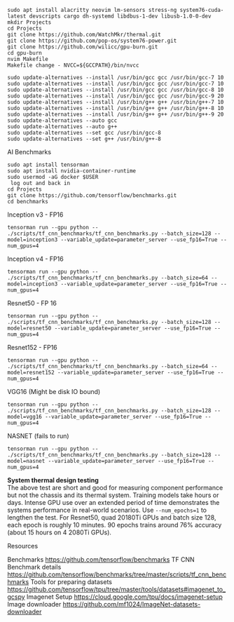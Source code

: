 ```
sudo apt install alacritty neovim lm-sensors stress-ng system76-cuda-latest devscripts cargo dh-systemd libdbus-1-dev libusb-1.0-0-dev
mkdir Projects
cd Projects
git clone https://github.com/WatchMkr/thermal.git
git clone https://github.com/pop-os/system76-power.git
git clone https://github.com/wilicc/gpu-burn.git
cd gpu-burn
nvim Makefile
Makefile change - NVCC=${GCCPATH}/bin/nvcc
```

```
sudo update-alternatives --install /usr/bin/gcc gcc /usr/bin/gcc-7 10
sudo update-alternatives --install /usr/bin/gcc gcc /usr/bin/gcc-7 10
sudo update-alternatives --install /usr/bin/gcc gcc /usr/bin/gcc-8 10
sudo update-alternatives --install /usr/bin/gcc gcc /usr/bin/gcc-9 20
sudo update-alternatives --install /usr/bin/g++ g++ /usr/bin/g++-7 10
sudo update-alternatives --install /usr/bin/g++ g++ /usr/bin/g++-8 10
sudo update-alternatives --install /usr/bin/g++ g++ /usr/bin/g++-9 20
sudo update-alternatives --auto gcc 
sudo update-alternatives --auto g++
sudo update-alternatives --set gcc /usr/bin/gcc-8
sudo update-alternatives --set g++ /usr/bin/g++-8
```

AI Benchmarks
```
sudo apt install tensorman
sudo apt install nvidia-container-runtime
sudo usermod -aG docker $USER
 log out and back in
cd Projects
git clone https://github.com/tensorflow/benchmarks.git
cd benchmarks
```

Inception v3 - FP16
```
tensorman run --gpu python -- ./scripts/tf_cnn_benchmarks/tf_cnn_benchmarks.py --batch_size=128 --model=inception3 --variable_update=parameter_server --use_fp16=True --num_gpus=4
```

Inception v4 - FP16
```
tensorman run --gpu python -- ./scripts/tf_cnn_benchmarks/tf_cnn_benchmarks.py --batch_size=64 --model=inception3 --variable_update=parameter_server --use_fp16=True --num_gpus=4
```

Resnet50 - FP 16
```
tensorman run --gpu python -- ./scripts/tf_cnn_benchmarks/tf_cnn_benchmarks.py --batch_size=128 --model=resnet50 --variable_update=parameter_server --use_fp16=True --num_gpus=4
```

Resnet152 - FP16
```
tensorman run --gpu python -- ./scripts/tf_cnn_benchmarks/tf_cnn_benchmarks.py --batch_size=64 --model=resnet152 --variable_update=parameter_server --use_fp16=True --num_gpus=4
```

VGG16 (Might be disk IO bound)
```
tensorman run --gpu python -- ./scripts/tf_cnn_benchmarks/tf_cnn_benchmarks.py --batch_size=128 --model=vgg16 --variable_update=parameter_server --use_fp16=True --num_gpus=4
```

NASNET (fails to run)
```
tensorman run --gpu python -- ./scripts/tf_cnn_benchmarks/tf_cnn_benchmarks.py --batch_size=128 --model=nasnet --variable_update=parameter_server --use_fp16=True --num_gpus=4
```

**System thermal design testing**<br>
The above test are short and good for measuring component performance but not the chassis and its thermal system. Training models take hours or days. Intense GPU use over an extended period of time demonstrates the systems performance in real-world scenarios. Use ```--num_epochs=1``` to lengthen the test. For Resnet50, quad 20180Ti GPUs and batch size 128, each epoch is roughly 10 minutes. 90 epochs trains around 76% accuracy (about 15 hours on 4 2080Ti GPUs).

Resources

Benchmarks
https://github.com/tensorflow/benchmarks
TF CNN Benchmark details
https://github.com/tensorflow/benchmarks/tree/master/scripts/tf_cnn_benchmarks
Tools for preparing datasets
https://github.com/tensorflow/tpu/tree/master/tools/datasets#imagenet_to_gcspy
Imagenet Setup
https://cloud.google.com/tpu/docs/imagenet-setup
Image downloader
https://github.com/mf1024/ImageNet-datasets-downloader
